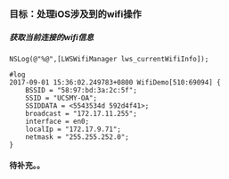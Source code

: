 ### 目标：处理iOS涉及到的wifi操作

##### 获取当前连接的wifi信息 

```
NSLog(@"%@",[LWSWifiManager lws_currentWifiInfo]);

#log
2017-09-01 15:36:02.249783+0800 WifiDemo[510:69094] {
    BSSID = "58:97:bd:3a:2c:5f";
    SSID = "UCSMY-OA";
    SSIDDATA = <5543534d 592d4f41>;
    broadcast = "172.17.11.255";
    interface = en0;
    localIp = "172.17.9.71";
    netmask = "255.255.252.0";
}

```


#### 待补充。。

